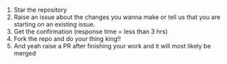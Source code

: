 1. Star the repository
2. Raise an issue about the changes you wanna make or tell us that you are starting on an existing issue.
3. Get the confirmation (response time = less than 3 hrs)
4. Fork the repo and do your thing king!!
5. And yeah raise a PR after finishing your work and it will most likely be merged 
